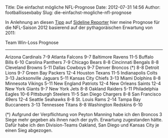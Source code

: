 Title: Die einfachst mögliche NFL-Prognose
Date: 2012-07-31 14:56
Author: footballissexbaby
Slug: die-einfachst-mogliche-nfl-prognose

In Anlehnung an diesen [Tipp][] auf [Sideline Reporter][] hier meine
Prognose für die NFL-Saison 2012 basierend auf der pythagoräischen
Erwartung von 2011:

  Team                   Win-Loss Prognose
  ---------------------- -------------------
  Arizona Cardinals      7-9
  Atlanta Falcons        9-7
  Baltimore Ravens       11-5
  Buffalo Bills          6-10
  Carolina Panthers      7-9
  Chicago Bears          8-8
  Cincinnati Bengals     8-8
  Cleveland Browns       5-11
  Dallas Cowboys         9-7
  Denver Broncos (\*)    8-8
  Detroit Lions          9-7
  Green Bay Packers      12-4
  Houston Texans         11-5
  Indianapolis Colts     3-13
  Jacksonville Jaguars   5-11
  Kansas City Chiefs     3-13
  Miami Dolphins         8-8
  Minnesota Vikings      5-11
  New England Patriots   12-4
  New Orleans Saints     12-4
  New York Giants        9-7
  New York Jets          8-8
  Oakland Raiders        5-11
  Philadelphia Eagles    10-6
  Pittsburgh Steelers    11-5
  San Diego Chargers     8-8
  San Francisco 49ers    12-4
  Seattle Seahawks       8-8
  St. Louis Rams         2-14
  Tampa Bay Buccaneers   3-13
  Tennessee Titans       8-8
  Washington Redskins    6-10

(\*) Aufgrund der Verpflichtung von Peyton Manning habe ich den Broncos
3 Siege mehr gegeben als ihnen nach der pyth. Erwartung zugestanden
hätte. Dafür habe ich den Division-Teams Oakland, San Diego und Kansas
City je einen Sieg abgezogen.

  [Tipp]: http://sidelinereporter.wordpress.com/2012/07/30/dummer-als-die-affen/#comment-4357
  [Sideline Reporter]: http://sidelinereporter.wordpress.com
